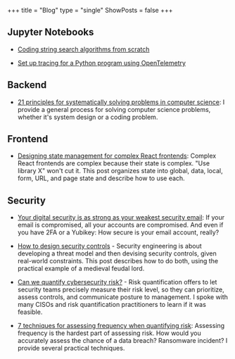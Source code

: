 +++
title = "Blog"
type = "single"
ShowPosts = false
+++

## Jupyter Notebooks

- [Coding string search algorithms from scratch](https://colab.research.google.com/drive/1h7EXmjDgAZM_vNtpjCmqg8YqksQim3kh?usp=sharing)

- [Set up tracing for a Python program using OpenTelemetry](https://colab.research.google.com/drive/1r2koASIeVlT0FhdTb52ufWS2OlydcPio?usp=sharing)

## Backend
- [21 principles for systematically solving problems in computer science](https://medium.com/@veeralpatel/18-principles-for-systematically-solving-problems-in-computer-science-a8a2d8cdb37c): I provide a general process for solving computer science problems, whether it's system design or a coding problem.

## Frontend
- [Designing state management for complex React frontends](https://medium.com/@veeralpatel/things-ive-learned-about-state-management-for-react-apps-174b8bde87fb): Complex React frontends are complex because their state is complex. "Use library X" won't cut it. This post organizes state into global, data, local, form, URL, and page state and describe how to use each.

## Security
- [Your digital security is as strong as your weakest security email](https://medium.com/@veeralpatel/if-your-email-is-hacked-everything-is-47544aeee699): If your email is compromised, all your accounts are compromised. And even if you have 2FA or a Yubikey: How secure is your email account, really?

- [How to design security controls](https://medium.com/@veeralpatel/how-to-brainstorm-security-controls-47f3d300526b) - Security engineering is about developing a threat model and then devising security controls, given real-world constraints. This post describes how to do both, using the practical example of a medieval feudal lord.

- [Can we quantify cybersecurity risk?](https://medium.com/@veeralpatel/risk-quantification-what-ive-learned-80397fb9b55) - Risk quantification offers to let security teams precisely measure their risk level, so they can prioritize, assess controls, and communicate posture to management. I spoke with many CISOs and risk quantification practitioners to learn if it was feasible.

- [7 techniques for assessing frequency when quantifying risk](https://medium.com/@veeralpatel/7-techniques-for-assessing-frequency-when-quantifying-risk-2fdd0bf26c77): Assessing frequency is the hardest part of assessing risk. How would you accurately assess the chance of a data breach? Ransomware incident? I provide several practical techniques.
